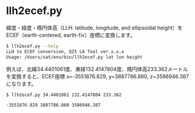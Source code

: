 # llh2ecef.py

緯度・経度・楕円体高（LLH: latitude, longitude, and ellipsoidal height）をECEF（earth-centered, earth-fix）座標に変換します。

```bash
$ llh2ecef.py --help
LLH to ECEF conversion, QZS L6 Tool ver.x.x.x
Usage: /Users/sat/env/bin/llh2ecef.py lat lon height
```

例えば、北緯34.4401061度、東経132.4147804度、楕円体高233.362メートルを変換すると、ECEF座標 x=-3551876.829, y=3887786.860, z=3586946.387になります。

```bash
$ llh2ecef.py 34.4401061 132.4147804 233.362

-3551876.829 3887786.860 3586946.387
```
